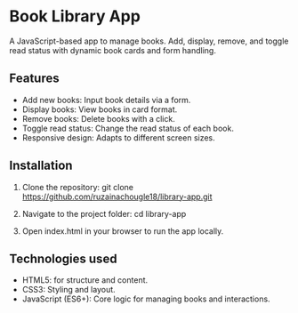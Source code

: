 # Book Library App
A JavaScript-based app to manage books. Add, display, remove, and toggle read status with dynamic book cards and form handling.

## Features

- Add new books: Input book details via a form.
- Display books: View books in card format.
- Remove books: Delete books with a click.
- Toggle read status: Change the read status of each  book.
- Responsive design: Adapts to different screen sizes.

## Installation

1. Clone the repository:
git clone https://github.com/ruzainachougle18/library-app.git

2. Navigate to the project folder:
cd library-app

3. Open index.html in your browser to run the app locally.

## Technologies used
- HTML5: for structure and content.
- CSS3: Styling and layout.
- JavaScript (ES6+): Core logic for managing books and interactions.
